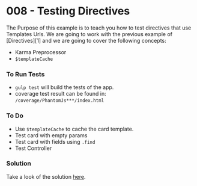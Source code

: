 # 008 - Testing Directives

The Purpose of this example is to teach you how to test directives that use Templates Urls. We are going to work with the previous example of [Directives][1] and we are going to cover the following concepts:

*  Karma Preprocessor
*  `$templateCache`

### To Run Tests

* `gulp test` will build the tests of the app.
* coverage test result can be found in: `/coverage/PhantomJs***/index.html`

### To Do

* Use `$templateCache` to cache the card template.
* Test card with empty params
* Test card with fields using `.find`
* Test Controller

### Solution

Take a look of the solution [here][2].

[2]:https://github.com/talosdigital/u-angularjs/tree/solved/008-testing-directives/008-testing-directives